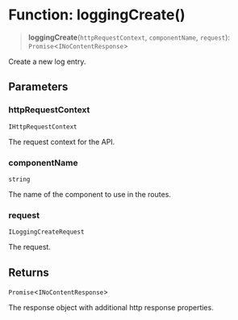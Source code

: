 # Function: loggingCreate()

> **loggingCreate**(`httpRequestContext`, `componentName`, `request`): `Promise`\<`INoContentResponse`\>

Create a new log entry.

## Parameters

### httpRequestContext

`IHttpRequestContext`

The request context for the API.

### componentName

`string`

The name of the component to use in the routes.

### request

`ILoggingCreateRequest`

The request.

## Returns

`Promise`\<`INoContentResponse`\>

The response object with additional http response properties.
